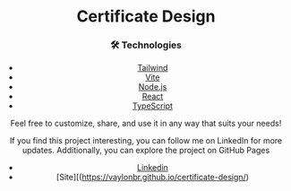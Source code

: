 <h1 align="center">Certificate Design</h1>

<div align="center">

<h3>🛠 Technologies</h3>

- [Tailwind](https://tailwndcss.com)
- [Vite](https://vitejs.dev/)
- [Node.js](https://nodejs.org/en/)
- [React](https://pt-br.reactjs.org/)
- [TypeScript](https://www.typescriptlang.org/)

<p>Feel free to customize, share, and use it in any way that suits your needs!</p>

<p>If you find this project interesting, you can follow me on LinkedIn for more updates. Additionally, you can explore the project on GitHub Pages</p>

- [Linkedin](https://www.linkedin.com/in/lucas-r-60208a276/)
- [Site][(https://vaylonbr.github.io/certificate-design/)
</div>
